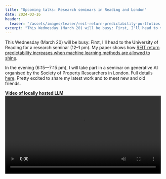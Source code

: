 ```yaml
---
title: "Upcoming talks: Research seminars in Reading and London"
date: 2024-03-16
header:
  teaser: "/assets/images/teaser/reit-return-predictability-portfolios.png"
excerpt: "This Wednesday (March 20) will be busy: First, I'll head to the University of Reading for a research seminar (12–1 pm). My paper shows how REIT return predictability increases when machine learning methods are allowed to shine. In the evening (6:15—7:15 pm), I will take part in a seminar on generative AI organised by the Society of Property Researchers in London. Pretty excited to share my work and to meet new and old friends."
---
```


This Wednesday (March 20) will be busy: First, I'll head to the University of Reading for a research seminar (12–1 pm). My paper shows how <a class='external-link' href='https://www.lindenthal.eu/research/#reitpredictability'>REIT return predictability increases when machine learning methods are allowed to shine</a>.



In the evening (6:15—7:15 pm), I will take part in a seminar on generative AI organised by the Society of Property Researchers in London. Full details <a href='https://www.sprweb.com/Public/Public/Events/Event_DisplayMain.aspx?EventKey=80b608cd-ac8c-4ab7-a625-5b18f7eb4d56&iSearchResult=true' class="external-link">here</a>. Pretty excited to share my latest work and to meet new and old friends.

**Video of locally hosted LLM**
<video controls autoplay width="100%">
 <source src="https://www.dropbox.com/scl/fi/2bho87p2hjlsroh95y60x/all.webm?rlkey=tswttwd4yecnsaqfz6my6roas&raw=1" type="video/webm">
</video>
